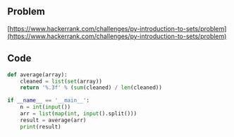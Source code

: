 ## Problem

[https://www.hackerrank.com/challenges/py-introduction-to-sets/problem](https://www.hackerrank.com/challenges/py-introduction-to-sets/problem)

## Code

```py
def average(array):
    cleaned = list(set(array))
    return '%.3f' % (sum(cleaned) / len(cleaned))

if __name__ == '__main__':
    n = int(input())
    arr = list(map(int, input().split()))
    result = average(arr)
    print(result)
```